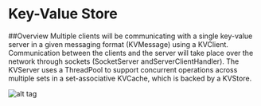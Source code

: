 # Key-Value Store

##Overview
        Multiple clients will be communicating with a single key-value server in a given messaging format 
    (KVMessage) using a KVClient. Communication between the clients and the server will take place over the
    network through sockets (SocketServer andServerClientHandler). The KVServer uses a ThreadPool to support 
    concurrent operations across multiple sets in a set-associative KVCache, which is backed by a KVStore.
    
![alt tag](https://github.com/GeekChao/Operating-System/blob/master/kvstore/resources/pictures/kvstore.png)
